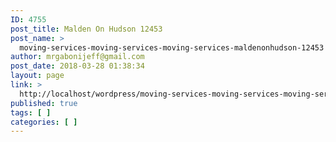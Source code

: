 ```yaml
---
ID: 4755
post_title: Malden On Hudson 12453
post_name: >
  moving-services-moving-services-moving-services-maldenonhudson-12453
author: mrgabonijeff@gmail.com
post_date: 2018-03-28 01:38:34
layout: page
link: >
  http://localhost/wordpress/moving-services-moving-services-moving-services-maldenonhudson-12453/
published: true
tags: [ ]
categories: [ ]
---
```

